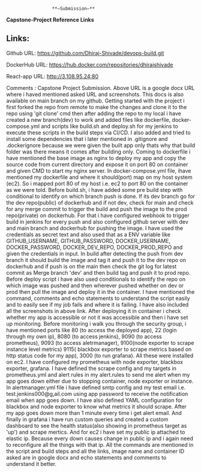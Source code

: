                     **—Submission—**



****Capstone-Project Reference Links****

## Links:

Github URL:  https://github.com/Dhiraj-Shivade/devops-build.git

DockerHub URL: https://hub.docker.com/repositories/dhirajshivade

React-app URL: http://3.108.95.24:80


Comments :
Capstone Project Submission. Above URL is a google docx URL where i haved mentioned asked URL and screenshots. This docs is also available on main branch on my github. Getting started with the project i first forked the repo from remote to make the changes and clone it to the repo using 'git clone' cmd then after adding the repo to my local i have created a new branch(dev) to work and added files like dockerfile, docker-compose.yml and scripts like build.sh and deploy.sh for my jenkins to execute these scripts in the build steps via CI/CD. I also added and tried to install some dependencies that i later mentioned in .gitignore and .dockerignore because we were given the built app only thats why that build folder was there means it comes after building only. Coming to dockerfile i have mentioned the base image as nginx to deploy my app and copy the source code from current directory and expose it on port 80 on container and given CMD to start my nginx server. In docker-compose.yml file, ihave mentioned my dockerfile and where it should(port) map on my host system (ec2). So i mapped port 80 of my host i.e. ec2 to port 80 on the container as we were told. Before build.sh, i have added some pre build step with conditional to identify on which branch push is done. If its dev branch go for the dev repo(public) of dockerhub and if not dev, check for main and check for any merge commit to trigger the build and push the image to the prod repo(private) on dockerhub. For that i have configured webhook to trigger build in jenkins for every push and also configured github server with dev and main branch and dockerhub for pushing the image. I have used the credentials as secret text and also used that as a ENV variable like GITHUB_USERNAME, GITHUB_PASSWORD, DOCKER_USERNAME, DOCKER_PASSWORD, DOCKER_DEV_REPO, DOCKER_PROD_REPO and given the credentials in input. In build after detecting the push from dev branch it should build the image and tag it and push it to the dev repo on dockerhub and if push is on the main then check the git log for latest commit as Merge branch 'dev' and then build tag and push it to prod repo. Before deploy script i have also used conditionals to identify the repo on which image was pushed and then wherever pushed whether on dev or prod then pull the image and deploy it in the container. I have mentioned the command, comments and echo statements to understand the script easily and to easily see if my job fails and where it is failing. I have also included all the screenshots in above link. After deploying it in container i check whether my app is accessible or not it was accessible and then i have set up monitoring. Before monitoring i walk you through the security group, i have mentioned ports like 80 (to access the deployed app), 22 (login through my own ip), 8080 (to access jenkins), 9090 (to access prometheus), 9093 (to access aletrmanager), 9100(node exporter to scrape instance level metrics) 9115( blackbox exporter to scrape metrics based on http status code for my app), 3000 (to run grafana). All these were instaIled on ec2. I have configured my prometheus with node exporter, blackbox exporter, grafana. I have defined the scrape config and my targets in prometheus.yml and alert rules in my alert.rules to send me alert when my app goes down either due to stopping container, node exporter or instance. In alertmanager.yml file i have defined smtp config and my test email i.e. test.jenkins000@g,ail.com using app password to receive the notification email when app goes down. I have also defined YAML configuration for blackbox and node exporter to know what metrics it should scrape. After my app goes down more than 1 minute every time i get alert email. And finally in grafana i have run custom queries and created a custom dashboard to see the health status(also showing in prometheus target as 'up') and scrape mertics. And for ec2 i have set my public ip attached to elastic ip. Because every down causes change in public ip and i again need to reconfigure all the things with that ip. All the commands are mentioned in the script and build steps and all the links, image name and container ID asked are in google docx and echo statements and comments to understand it better.
